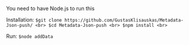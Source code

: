 You need to have Node.js to run this

Installation:
`
$git clone https://github.com/GustasKlisauskas/Metadata-Json-push/ <br>
$cd Metadata-Json-push <br>
$npm install <br>
`

Run:
`
$node addData
`
